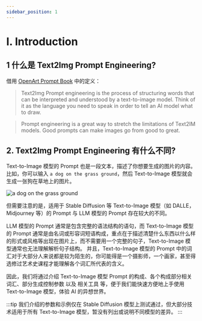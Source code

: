 ```yaml
---
sidebar_position: 1
---
```


# I. Introduction

## 1 什么是 Text2Img Prompt Engineering?
借用 [OpenArt Prompt Book](https://openart.ai/promptbook) 中的定义：
> Text2Img Prompt engineering is the process of structuring words that can be interpreted and understood by a text-to-image model. Think of it as the language you need to speak in order to tell an AI model what to draw.

> Prompt engineering is a great way to stretch the limitations of Text2IM models. Good prompts can make images go from good to great.


## 2. Text2Img Prompt Engineering 有什么不同?
Text-to-Image 模型的 Prompt 也是一段文本，描述了你想要生成的图片的内容。比如，你可以输入 `a dog on the grass ground`，然后 Text-to-Image 模型就会生成一张狗在草地上的图片。

![a dog on the grass ground](https://bytememo-1251943639.file.myqcloud.com/img/20230713/image_D2xkxEWe_1689237854709_raw.jpg)

但需要注意的是，适用于 Stable Diffusion 等 Text-to-Image 模型（如 DALLE，Midjourney 等）的 Prompt 与 LLM 模型的 Prompt 存在较大的不同。 

LLM 模型的 Prompt 通常是包含完整的语法结构的语句，而 Text-to-Image 模型的 Prompt 通常是由名词或形容词短语构成，重点在于描述清楚什么东西以什么样的形式或风格等出现在图片上，而不需要用一个完整的句子，Text-to-Image 模型通常也无法理解解析句子结构。
并且，Text-to-Image 模型的 Prompt 中的词汇对于大部分人来说都是较为陌生的，你可能得是一个摄影师，一个画家，甚至得选修过艺术史课程才能理解各个词汇所代表的含义。

因此，我们将通过介绍 Text-to-Image 模型 Prompt 的构成、各个构成部分相关词汇、部分生成控制参数 以及 相关工具 等，便于我们能快速方便地上手使用 Text-to-Image 模型，体验 AI 的异想世界。


:::tip
我们介绍的参数和示例仅在 Stable Diffusion 模型上测试通过，但大部分技术适用于所有 Text-to-Image 模型，暂没有列出或说明不同模型的差异。
:::